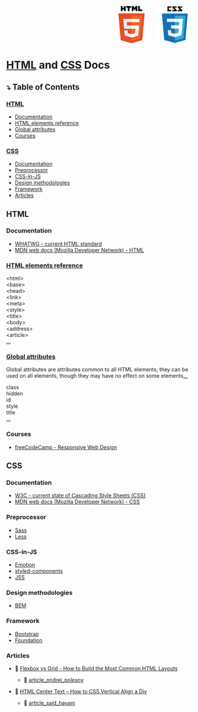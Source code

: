 <div align="end">
    <img height="100" src="https://raw.githubusercontent.com/github/explore/80688e429a7d4ef2fca1e82350fe8e3517d3494d/topics/html/html.png" alt="HTML"/>
    &nbsp;&nbsp;
    <img height="100" src="https://raw.githubusercontent.com/github/explore/80688e429a7d4ef2fca1e82350fe8e3517d3494d/topics/css/css.png" alt="CSS"/>
</div>

# **[HTML](https://html.spec.whatwg.org/multipage/) and [CSS](https://www.w3.org/TR/CSS/#css) Docs**

## :arrow_heading_down: Table of Contents

### [HTML](https://github.com/marcelosperalta/study_html_css#html-1)

* [Documentation](https://github.com/marcelosperalta/docs_html_css#documentation)
* [HTML elements reference](https://github.com/marcelosperalta/study_html_css#html-elements-reference)
* [Global attributes](https://github.com/marcelosperalta/study_html_css#global-attributes)
* [Courses](https://github.com/marcelosperalta/study_html_css#courses)

### [CSS](https://github.com/marcelosperalta/study_html_css#css-1)

* [Documentation](https://github.com/marcelosperalta/docs_html_css#documentation-1)
* [Preprocessor](https://github.com/marcelosperalta/docs_html_css#preprocessor)
* [CSS-in-JS](https://github.com/marcelosperalta/docs_html_css#css-in-js)
* [Design methodologies](https://github.com/marcelosperalta/docs_html_css#design-methodologies)
* [Framework](https://github.com/marcelosperalta/docs_html_css#framework)
* [Articles](https://github.com/marcelosperalta/docs_html_css#newspaper-articles)

## HTML

### Documentation

* [WHATWG - current HTML standard](https://html.spec.whatwg.org/multipage/)
* [MDN web docs (Mozilla Developer Network) - HTML](https://developer.mozilla.org/en-US/docs/Web/HTML)

### [HTML elements reference](https://developer.mozilla.org/en-US/docs/Web/HTML/Element)

\<html>  
\<base>  
\<head>  
\<link>  
\<meta>  
\<style>  
\<title>  
\<body>  
\<address>  
\<article>  
[...](https://developer.mozilla.org/en-US/docs/Web/HTML/Element)

### [Global attributes](https://developer.mozilla.org/en-US/docs/Web/HTML/Global_attributes)

Global attributes are attributes common to all HTML elements; they can be used on all elements, though they may have no effect on some elements[...](https://developer.mozilla.org/en-US/docs/Web/HTML/Global_attributes)

class  
hidden  
id  
style  
title  
[...](https://developer.mozilla.org/en-US/docs/Web/HTML/Global_attributes)

### Courses

* [freeCodeCamp - Responsive Web Design](./course_freecodecamp)  

## CSS

### Documentation

* [W3C - current state of Cascading Style Sheets (CSS)](https://www.w3.org/TR/CSS/#css)
* [MDN web docs (Mozilla Developer Network) - CSS](https://developer.mozilla.org/en-US/docs/Web/CSS)

### Preprocessor

* [Sass](https://sass-lang.com/)
* [Less](https://lesscss.org/)

### CSS-in-JS

* [Emotion](https://emotion.sh/docs/introduction)
* [styled-components](https://styled-components.com/)
* [JSS](https://cssinjs.org/)

### Design methodologies

* [BEM](http://getbem.com/)

### Framework

* [Bootstrap](https://getbootstrap.com/)
* [Foundation](https://get.foundation/)

### Articles

* :link: [Flexbox vs Grid - How to Build the Most Common HTML Layouts](https://www.freecodecamp.org/news/flexbox-vs-grid-how-to-build-the-most-common-html-layouts/)  
    * :file_folder: [article_ondrej_polesny](https://github.com/marcelosperalta/study_html_css/tree/master/article_ondrej_polesny)  

* :link: [HTML Center Text – How to CSS Vertical Align a Div](https://www.freecodecamp.org/news/html-center-text-how-to-css-vertical-align-a-div/)  
    * :file_folder: [article_said_hayani](https://github.com/marcelosperalta/study_html_css/tree/master/article_said_hayani)  
